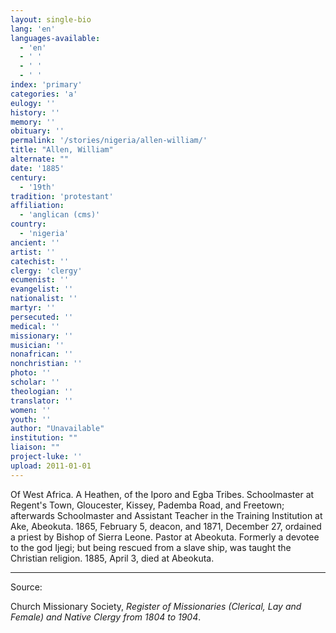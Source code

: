 ```yaml
---
layout: single-bio
lang: 'en'
languages-available:
  - 'en'
  - ' '
  - ' '
  - ' '
index: 'primary'
categories: 'a'
eulogy: ''
history: ''
memory: ''
obituary: ''
permalink: '/stories/nigeria/allen-william/'
title: "Allen, William"
alternate: ""
date: '1885'
century:
  - '19th'
tradition: 'protestant'
affiliation:
  - 'anglican (cms)'
country:
  - 'nigeria'
ancient: ''
artist: ''
catechist: ''
clergy: 'clergy'
ecumenist: ''
evangelist: ''
nationalist: ''
martyr: ''
persecuted: ''
medical: ''
missionary: ''
musician: ''
nonafrican: ''
nonchristian: ''
photo: ''
scholar: ''
theologian: ''
translator: ''
women: ''
youth: ''
author: "Unavailable"
institution: ""
liaison: ""
project-luke: ''
upload: 2011-01-01
---
```




Of West Africa.  A Heathen, of the Iporo and Egba Tribes.  Schoolmaster at Regent's Town, Gloucester, Kissey, Pademba Road, and Freetown; afterwards Schoolmaster and Assistant Teacher in the Training Institution at Ake, Abeokuta.  1865, February 5, deacon, and 1871, December 27, ordained a priest by Bishop of Sierra Leone.  Pastor at Abeokuta.  Formerly a devotee to the god Ijegi; but being rescued from a slave ship, was taught the Christian religion.  1885, April 3, died at Abeokuta.



---

Source:

Church Missionary Society, *Register of Missionaries (Clerical, Lay and Female) and Native Clergy from 1804 to 1904*.
